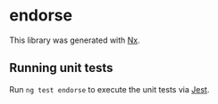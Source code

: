 # endorse

This library was generated with [Nx](https://nx.dev).

## Running unit tests

Run `ng test endorse` to execute the unit tests via [Jest](https://jestjs.io).

